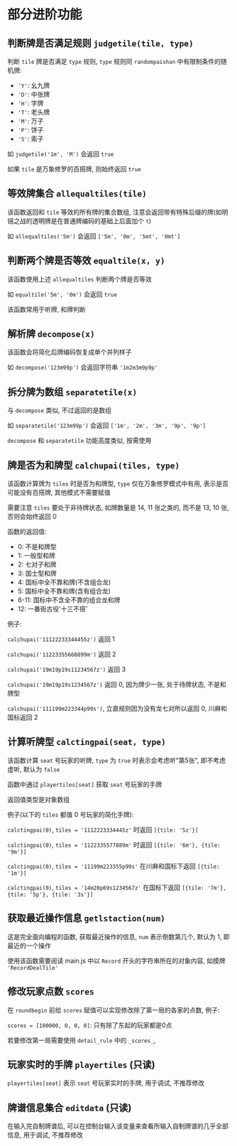 # 部分进阶功能

## 判断牌是否满足规则 `judgetile(tile, type)`

判断 `tile` 牌是否满足 `type` 规则, `type` 规则同 `randompaishan` 中有限制条件的随机牌:

- `'Y'`: 幺九牌
- `'D'`: 中张牌
- `'H'`: 字牌
- `'T'`: 老头牌
- `'M'`: 万子
- `'P'`: 饼子
- `'S'`: 索子

如 `judgetile('1m', 'M')` 会返回 `true`

如果 `tile` 是万象修罗的百搭牌, 则始终返回 `true`

## 等效牌集合 `allequaltiles(tile)`

该函数返回和 `tile` 等效的所有牌的集合数组, 注意会返回带有特殊后缀的牌(如明镜之战的透明牌是在普通牌编码的基础上后面加个 `t`)

如 `allequaltiles('5m')` 会返回 `['5m', '0m', '5mt', '0mt']`

## 判断两个牌是否等效 `equaltile(x, y)`

该函数使用上述 `allequaltiles` 判断两个牌是否等效

如 `equaltile('5m', '0m')` 会返回 `true`

该函数常用于听牌, 和牌判断

## 解析牌 `decompose(x)`

该函数会将简化后牌编码恢复成单个并列样子

如 `decompose('123m99p')` 会返回字符串 `'1m2m3m9p9p'`

## 拆分牌为数组 `separatetile(x)`

与 `decompose` 类似, 不过返回的是数组

如 `separatetile('123m99p')` 会返回 `['1m', '2m', '3m', '9p', '9p']`

`decompose` 和 `separatetile` 功能高度类似, 按需使用

## 牌是否为和牌型 `calchupai(tiles, type)`

该函数计算牌为 `tiles` 时是否为和牌型, `type` 仅在万象修罗模式中有用, 表示是否可能没有百搭牌, 其他模式不需要赋值

需要注意 `tiles` 要处于非待牌状态, 如牌数量是 14, 11 张之类的, 而不是 13, 10 张, 否则会始终返回 0

函数的返回值:

- 0: 不是和牌型
- 1: 一般型和牌
- 2: 七对子和牌
- 3: 国士型和牌
- 4: 国标中全不靠和牌(不含组合龙)
- 5: 国标中全不靠和牌(含有组合龙)
- 6-11: 国标中不含全不靠的组合龙和牌
- 12: 一番街古役'十三不搭'

例子:

`calchupai('11122233344455z')` 返回 1

`calchupai('11223355668899m')` 返回 2

`calchupai('19m19p19s11234567z')` 返回 3

`calchupai('19m19p19s1234567z')` 返回 0, 因为牌少一张, 处于待牌状态, 不是和牌型

`calchupai('111199m223344p99s')`, 立直规则因为没有龙七对所以返回 0, 川麻和国标返回 2

## 计算听牌型 `calctingpai(seat, type)`

该函数计算 `seat` 号玩家的听牌, `type` 为 `true` 时表示会考虑听"第5张", 即不考虑虚听, 默认为 `false`

函数中通过 `playertiles[seat]` 获取 `seat` 号玩家的手牌

返回值类型是对象数组

例子(以下的 `tiles` 都值 0 号玩家的简化手牌):

`calctingpai(0)`, `tiles = '1112223334445z'` 时返回 `[{tile: '5z'}]`

`calctingpai(0)`, `tiles = '1122335577889m'` 时返回 `[{tile: '6m'}, {tile: '9m'}]`

`calctingpai(0)`, `tiles = '11199m223355p99s'` 在川麻和国标下返回 `[{tile: '1m'}]`

`calctingpai(0)`, `tiles = '14m28p69s1234567z'` 在国标下返回 `[{tile: '7m'}, {tile: '5p'}, {tile: '3s'}]`

## 获取最近操作信息 `getlstaction(num)`

这是完全面向编程的函数, 获取最近操作的信息, `num` 表示倒数第几个, 默认为 1, 即最近的一个操作

使用该函数需要阅读 main.js 中以 `Record` 开头的字符串所在的对象内容, 如摸牌 `'RecordDealTile'`

## 修改玩家点数 `scores`

在 `roundbegin` 前给 `scores` 赋值可以实现修改除了第一局的各家的点数, 例子:

`scores = [100000, 0, 0, 0]`: 只有除了东起的玩家都是0点

若要修改第一局需要使用 `detail_rule` 中的 `_scores_`,

## 玩家实时的手牌 `playertiles` (只读)

`playertiles[seat]` 表示 `seat` 号玩家实时的手牌, 用于调试, 不推荐修改

## 牌谱信息集合 `editdata` (只读)

在输入完自制牌谱后, 可以在控制台输入该变量来查看所输入自制牌谱的几乎全部信息, 用于调试, 不推荐修改
